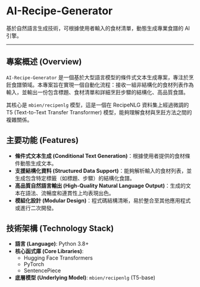 # AI-Recipe-Generator

基於自然語言生成技術，可根據使用者輸入的食材清單，動態生成專業食譜的 AI 引擎。

---

## 專案概述 (Overview)

`AI-Recipe-Generator` 是一個基於大型語言模型的條件式文本生成專案，專注於烹飪食譜領域。本專案旨在實現一個自動化流程：接收一組非結構化的食材列表作為輸入，並輸出一份包含標題、食材清單和詳細烹飪步驟的結構化、高品質食譜。

其核心是 `mbien/recipenlg` 模型，這是一個在 RecipeNLG 資料集上經過微調的 T5 (Text-to-Text Transfer Transformer) 模型，能夠理解食材與烹飪方法之間的複雜關係。

## 主要功能 (Features)

* **條件式文本生成 (Conditional Text Generation)**：根據使用者提供的食材條件動態生成文本。
* **支援結構化資料 (Structured Data Support)**：能夠解析輸入的食材列表，並生成包含特定標籤（如標題、步驟）的結構化食譜。
* **高品質自然語言輸出 (High-Quality Natural Language Output)**：生成的文本在語法、流暢度和連貫性上均表現出色。
* **模組化設計 (Modular Design)**：程式碼結構清晰，易於整合至其他應用程式或進行二次開發。

## 技術架構 (Technology Stack)

* **語言 (Language)**: Python 3.8+
* **核心函式庫 (Core Libraries)**:
    * Hugging Face Transformers
    * PyTorch
    * SentencePiece
* **底層模型 (Underlying Model)**: `mbien/recipenlg` (T5-base)
